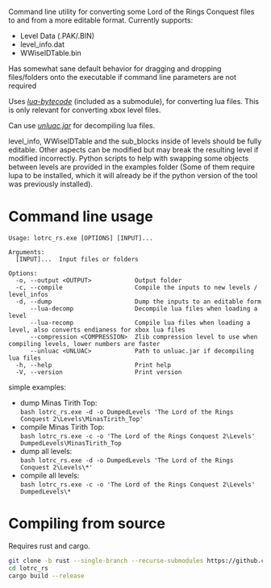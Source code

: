 Command line utility for converting some Lord of the Rings Conquest files to and from a more editable format.
Currently supports:
- Level Data (.PAK/.BIN)
- level_info.dat
- WWiseIDTable.bin

Has somewhat sane default behavior for dragging and dropping files/folders onto the executable if command line parameters are not required

Uses [_lua-bytecode_](https://github.com/lua-bytecode/lua-bytecode.github.io) (included as a submodule), for converting lua files. This is only relevant for converting xbox level files.

Can use [_unluac.jar_](https://sourceforge.net/projects/unluac/) for decompiling lua files.

level_info, WWiseIDTable and the sub_blocks inside of levels should be fully editable. Other aspects can be modified but may break the resulting level if modified incorrectly. Python scripts to help with swapping some objects between levels are provided in the examples folder (Some of them require lupa to be installed, which it will already be if the python version of the tool was previously installed).

# Command line usage
```
Usage: lotrc_rs.exe [OPTIONS] [INPUT]...

Arguments:
  [INPUT]...  Input files or folders

Options:
  -o, --output <OUTPUT>            Output folder
  -c, --compile                    Compile the inputs to new levels / level_infos
  -d, --dump                       Dump the inputs to an editable form
      --lua-decomp                 Decompile lua files when loading a level
      --lua-recomp                 Compile lua files when loading a level, also converts endianess for xbox lua files
      --compression <COMPRESSION>  Zlib compression level to use when compiling levels, lower numbers are faster
      --unluac <UNLUAC>            Path to unluac.jar if decompiling lua files
  -h, --help                       Print help
  -V, --version                    Print version
```
simple examples:
 - dump Minas Tirith Top:    
 ```bash lotrc_rs.exe -d -o DumpedLevels 'The Lord of the Rings Conquest 2\Levels\MinasTirith_Top'```
 - compile Minas Tirith Top:  
 ```bash lotrc_rs.exe -c -o 'The Lord of the Rings Conquest 2\Levels' DumpedLevels\MinasTirith_Top```
 - dump all levels:  
 ```bash lotrc_rs.exe -d -o DumpedLevels 'The Lord of the Rings Conquest 2\Levels\*'```
 - compile all levels:  
 ```bash lotrc_rs.exe -c -o 'The Lord of the Rings Conquest 2\Levels' DumpedLevels\*```

# Compiling from source
Requires rust and cargo.
```bash
git clone -b rust --single-branch --recurse-submodules https://github.com/haighcam/lotrc.git lotrc_rs
cd lotrc_rs
cargo build --release 
```
